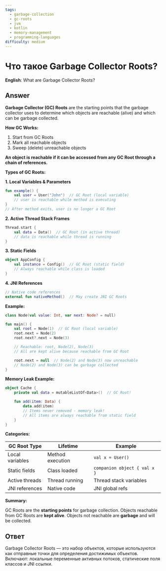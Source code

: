 ```yaml
---
tags:
  - garbage-collection
  - gc-roots
  - jvm
  - kotlin
  - memory-management
  - programming-languages
difficulty: medium
---
```


# Что такое Garbage Collector Roots?

**English**: What are Garbage Collector Roots?

## Answer

**Garbage Collector (GC) Roots** are the starting points that the garbage collector uses to determine which objects are reachable (alive) and which can be garbage collected.

**How GC Works:**

1. Start from GC Roots
2. Mark all reachable objects
3. Sweep (delete) unreachable objects

**An object is reachable if it can be accessed from any GC Root through a chain of references.**

**Types of GC Roots:**

**1. Local Variables & Parameters**
```kotlin
fun example() {
    val user = User("John")  // GC Root (local variable)
    // user is reachable while method is executing
}
// After method exits, user is no longer a GC Root
```

**2. Active Thread Stack Frames**
```kotlin
Thread.start {
    val data = Data()  // GC Root (in active thread)
    // data is reachable while thread is running
}
```

**3. Static Fields**
```kotlin
object AppConfig {
    val instance = Config()  // GC Root (static field)
    // Always reachable while class is loaded
}
```

**4. JNI References**
```kotlin
// Native code references
external fun nativeMethod()  // May create JNI GC Roots
```

**Example:**

```kotlin
class Node(val value: Int, var next: Node? = null)

fun main() {
    val root = Node(1)  // GC Root (local variable)
    root.next = Node(2)
    root.next?.next = Node(3)

    // Reachable: root, Node(2), Node(3)
    // All are kept alive because reachable from GC Root

    root.next = null  // Node(2) and Node(3) now unreachable
    // Node(2) and Node(3) can be garbage collected
}
```

**Memory Leak Example:**

```kotlin
object Cache {
    private val data = mutableListOf<Data>()  // GC Root!

    fun add(item: Data) {
        data.add(item)
        // Items never removed - memory leak!
        // All items are always reachable from static field
    }
}
```

**Categories:**

| GC Root Type | Lifetime | Example |
|--------------|----------|---------|
| Local variables | Method execution | `val x = User()` |
| Static fields | Class loaded | `companion object { val x }` |
| Active threads | Thread running | Thread stack variables |
| JNI references | Native code | JNI global refs |

**Summary:**

GC Roots are the **starting points** for garbage collection. Objects reachable from GC Roots are **kept alive**. Objects not reachable are **garbage** and will be collected.

## Ответ

Garbage Collector Roots — это набор объектов, которые используются как отправные точки для определения достижимых объектов. Включают: локальные переменные активных потоков, статические поля классов и JNI ссылки.

